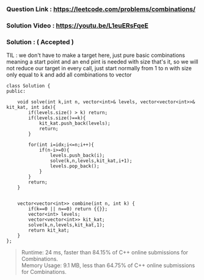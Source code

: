 ### Question Link : https://leetcode.com/problems/combinations/

### Solution Video : https://youtu.be/L1euERsFqeE

### Solution : ( Accepted )

TIL : we don't have to make a target here, just pure basic combinations meaning a start point and an end pint is needed with size that's it, so we will not reduce our target in every call, just start normally from 1 to n with size only equal to k and add all combinations to vector

```
class Solution {
public:
    
    void solve(int k,int n, vector<int>& levels, vector<vector<int>>& kit_kat, int idx){
        if(levels.size() > k) return;
        if(levels.size()==k){
            kit_kat.push_back(levels);
            return;
        }
        
        for(int i=idx;i<=n;i++){
            if(n-i>=0){
                levels.push_back(i);
                solve(k,n,levels,kit_kat,i+1);
                levels.pop_back();
            }
        }
        return;
    }
    
    
    vector<vector<int>> combine(int n, int k) {
        if(k==0 || n==0) return {{}};
        vector<int> levels;
        vector<vector<int>> kit_kat;
        solve(k,n,levels,kit_kat,1);
        return kit_kat;
    }
};

```
> Runtime: 24 ms, faster than 84.15% of C++ online submissions for Combinations. <br>
> Memory Usage: 9.1 MB, less than 64.75% of C++ online submissions for Combinations.
